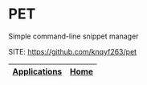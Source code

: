 # PET

 Simple command-line snippet manager

 SITE: https://github.com/knqyf263/pet

 | [Applications](https://portable-linux-apps.github.io/apps.html) | [Home](https://portable-linux-apps.github.io)
 | --- | --- |
